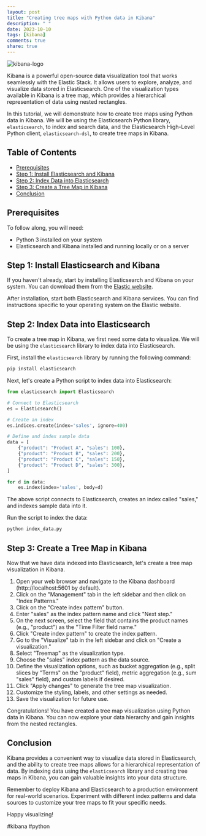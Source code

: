 ```yaml
---
layout: post
title: "Creating tree maps with Python data in Kibana"
description: " "
date: 2023-10-10
tags: [kibana]
comments: true
share: true
---
```


![kibana-logo](https://i.imgur.com/uYIBgcI.png)

Kibana is a powerful open-source data visualization tool that works seamlessly with the Elastic Stack. It allows users to explore, analyze, and visualize data stored in Elasticsearch. One of the visualization types available in Kibana is a tree map, which provides a hierarchical representation of data using nested rectangles.

In this tutorial, we will demonstrate how to create tree maps using Python data in Kibana. We will be using the Elasticsearch Python library, `elasticsearch`, to index and search data, and the Elasticsearch High-Level Python client, `elasticsearch-dsl`, to create tree maps in Kibana.

## Table of Contents
- [Prerequisites](#prerequisites)
- [Step 1: Install Elasticsearch and Kibana](#step-1-install-elasticsearch-and-kibana)
- [Step 2: Index Data into Elasticsearch](#step-2-index-data-into-elasticsearch)
- [Step 3: Create a Tree Map in Kibana](#step-3-create-a-tree-map-in-kibana)
- [Conclusion](#conclusion)

## Prerequisites

To follow along, you will need:

- Python 3 installed on your system
- Elasticsearch and Kibana installed and running locally or on a server

## Step 1: Install Elasticsearch and Kibana

If you haven't already, start by installing Elasticsearch and Kibana on your system. You can download them from the [Elastic website](https://www.elastic.co/downloads/).

After installation, start both Elasticsearch and Kibana services. You can find instructions specific to your operating system on the Elastic website.

## Step 2: Index Data into Elasticsearch

To create a tree map in Kibana, we first need some data to visualize. We will be using the `elasticsearch` library to index data into Elasticsearch.

First, install the `elasticsearch` library by running the following command:

```bash
pip install elasticsearch
```

Next, let's create a Python script to index data into Elasticsearch:

```python
from elasticsearch import Elasticsearch

# Connect to Elasticsearch
es = Elasticsearch()

# Create an index
es.indices.create(index='sales', ignore=400)

# Define and index sample data
data = [
    {"product": "Product A", "sales": 100},
    {"product": "Product B", "sales": 200},
    {"product": "Product C", "sales": 150},
    {"product": "Product D", "sales": 300},
]

for d in data:
    es.index(index='sales', body=d)
```

The above script connects to Elasticsearch, creates an index called "sales," and indexes sample data into it.

Run the script to index the data:

```bash
python index_data.py
```

## Step 3: Create a Tree Map in Kibana

Now that we have data indexed into Elasticsearch, let's create a tree map visualization in Kibana.

1. Open your web browser and navigate to the Kibana dashboard (http://localhost:5601 by default).
2. Click on the "Management" tab in the left sidebar and then click on "Index Patterns."
3. Click on the "Create index pattern" button.
4. Enter "sales" as the index pattern name and click "Next step."
5. On the next screen, select the field that contains the product names (e.g., "product") as the "Time Filter field name."
6. Click "Create index pattern" to create the index pattern.
7. Go to the "Visualize" tab in the left sidebar and click on "Create a visualization."
8. Select "Treemap" as the visualization type.
9. Choose the "sales" index pattern as the data source.
10. Define the visualization options, such as bucket aggregation (e.g., split slices by "Terms" on the "product" field), metric aggregation (e.g., sum "sales" field), and custom labels if desired.
11. Click "Apply changes" to generate the tree map visualization.
12. Customize the styling, labels, and other settings as needed.
13. Save the visualization for future use.

Congratulations! You have created a tree map visualization using Python data in Kibana. You can now explore your data hierarchy and gain insights from the nested rectangles.

## Conclusion

Kibana provides a convenient way to visualize data stored in Elasticsearch, and the ability to create tree maps allows for a hierarchical representation of data. By indexing data using the `elasticsearch` library and creating tree maps in Kibana, you can gain valuable insights into your data structure.

Remember to deploy Kibana and Elasticsearch to a production environment for real-world scenarios. Experiment with different index patterns and data sources to customize your tree maps to fit your specific needs.

Happy visualizing!

\#kibana \#python